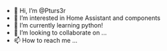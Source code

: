 - 👋 Hi, I’m @Pturs3r
- 👀 I’m interested in Home Assistant and components
- 🌱 I’m currently learning python!
- 💞️ I’m looking to collaborate on ...
- 📫 How to reach me ...

<!---
Pturs3r/Pturs3r is a ✨ special ✨ repository because its `README.md` (this file) appears on your GitHub profile.
You can click the Preview link to take a look at your changes.
--->
